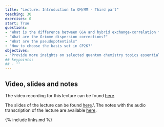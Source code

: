 ```yaml
---
title: "Lecture: Introduction to QM/MM - Third part"
teaching: 30
exercises: 0
start: True
questions:
- "What is the difference between GGA and hybrid exchange-correlation functionals?"
- "What are the Grimme dispersion corrections?"
- "What are the pseudopotentials"
- "How to choose the basis set in CP2K?"
objectives:
- "Provide more insights on selected quantum chemistry topics essential to understand some details in the practicals"
## keypoints:
## - ""
---
```


## Video, slides and notes

The video recording for this lecture can be found [here](https://youtu.be/s2Z5pV9b6z8).

The slides of the lecture can be found [here](../slides/Introduction_to_QMMM-Third_part.pdf).\\
The notes with the audio transcription of the lecture are available [here](../slides/Notes_Third_part.pdf).


{% include links.md %}
